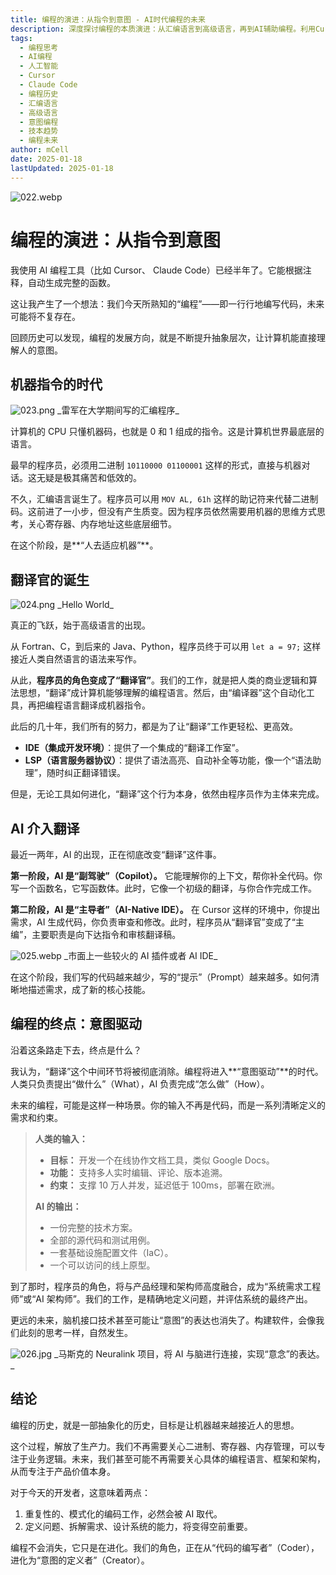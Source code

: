 ```yaml
---
title: 编程的演进：从指令到意图 - AI时代编程的未来
description: 深度探讨编程的本质演进：从汇编语言到高级语言，再到AI辅助编程。利用Cursor、Claude Code半年实践，预测未来编程将从写代码转为表达意图的新模式。
tags:
  - 编程思考
  - AI编程
  - 人工智能
  - Cursor
  - Claude Code
  - 编程历史
  - 汇编语言
  - 高级语言
  - 意图编程
  - 技本趋势
  - 编程未来
author: mCell
date: 2025-01-18
lastUpdated: 2025-01-18
---
```


![022.webp](/public/images/2025/022.webp)

# 编程的演进：从指令到意图

我使用 AI 编程工具（比如 Cursor、 Claude Code）已经半年了。它能根据注释，自动生成完整的函数。

这让我产生了一个想法：我们今天所熟知的“编程”——即一行行地编写代码，未来可能将不复存在。

回顾历史可以发现，编程的发展方向，就是不断提升抽象层次，让计算机能直接理解人的意图。

## 机器指令的时代

![023.png](/public/images/2025/023.png)
\_雷军在大学期间写的汇编程序\_

计算机的 CPU 只懂机器码，也就是 0 和 1 组成的指令。这是计算机世界最底层的语言。

最早的程序员，必须用二进制 `10110000 01100001` 这样的形式，直接与机器对话。这无疑是极其痛苦和低效的。

不久，汇编语言诞生了。程序员可以用 `MOV AL, 61h` 这样的助记符来代替二进制码。这前进了一小步，但没有产生质变。因为程序员依然需要用机器的思维方式思考，关心寄存器、内存地址这些底层细节。

在这个阶段，是**“人去适应机器”**。

## 翻译官的诞生

![024.png](/public/images/2025/024.png)
\_Hello World\_

真正的飞跃，始于高级语言的出现。

从 Fortran、C，到后来的 Java、Python，程序员终于可以用 `let a = 97;` 这样接近人类自然语言的语法来写作。

从此，**程序员的角色变成了“翻译官”**。我们的工作，就是把人类的商业逻辑和算法思想，“翻译”成计算机能够理解的编程语言。然后，由“编译器”这个自动化工具，再把编程语言翻译成机器指令。

此后的几十年，我们所有的努力，都是为了让“翻译”工作更轻松、更高效。

- **IDE（集成开发环境）**：提供了一个集成的“翻译工作室”。
- **LSP（语言服务器协议）**：提供了语法高亮、自动补全等功能，像一个“语法助理”，随时纠正翻译错误。

但是，无论工具如何进化，“翻译”这个行为本身，依然由程序员作为主体来完成。

## AI 介入翻译

最近一两年，AI 的出现，正在彻底改变“翻译”这件事。

**第一阶段，AI 是“副驾驶”（Copilot）。** 它能理解你的上下文，帮你补全代码。你写一个函数名，它写函数体。此时，它像一个初级的翻译，与你合作完成工作。

**第二阶段，AI 是“主导者”（AI-Native IDE）。** 在 Cursor 这样的环境中，你提出需求，AI 生成代码，你负责审查和修改。此时，程序员从“翻译官”变成了“主编”，主要职责是向下达指令和审核翻译稿。

![025.webp](/public/images/2025/025.webp)
\_市面上一些较火的 AI 插件或者 AI IDE\_

在这个阶段，我们写的代码越来越少，写的“提示”（Prompt）越来越多。如何清晰地描述需求，成了新的核心技能。

## 编程的终点：意图驱动

沿着这条路走下去，终点是什么？

我认为，“翻译”这个中间环节将被彻底消除。编程将进入**“意图驱动”**的时代。人类只负责提出“做什么”（What），AI 负责完成“怎么做”（How）。

未来的编程，可能是这样一种场景。你的输入不再是代码，而是一系列清晰定义的需求和约束。

> **人类的输入：**
>
> - **目标：** 开发一个在线协作文档工具，类似 Google Docs。
> - **功能：** 支持多人实时编辑、评论、版本追溯。
> - **约束：** 支撑 10 万人并发，延迟低于 100ms，部署在欧洲。
>
> **AI 的输出：**
>
> - 一份完整的技术方案。
> - 全部的源代码和测试用例。
> - 一套基础设施配置文件（IaC）。
> - 一个可以访问的线上原型。

到了那时，程序员的角色，将与产品经理和架构师高度融合，成为“系统需求工程师”或“AI 架构师”。我们的工作，是精确地定义问题，并评估系统的最终产出。

更远的未来，脑机接口技术甚至可能让“意图”的表达也消失了。构建软件，会像我们此刻的思考一样，自然发生。

![026.jpg](/public/images/2025/026.jpg)
\_马斯克的 Neuralink 项目，将 AI 与脑进行连接，实现“意念”的表达。\_

## 结论

编程的历史，就是一部抽象化的历史，目标是让机器越来越接近人的思想。

这个过程，解放了生产力。我们不再需要关心二进制、寄存器、内存管理，可以专注于业务逻辑。未来，我们甚至可能不再需要关心具体的编程语言、框架和架构，从而专注于产品价值本身。

对于今天的开发者，这意味着两点：

1.  重复性的、模式化的编码工作，必然会被 AI 取代。
2.  定义问题、拆解需求、设计系统的能力，将变得空前重要。

编程不会消失，它只是在进化。我们的角色，正在从“代码的编写者”（Coder），进化为“意图的定义者”（Creator）。
